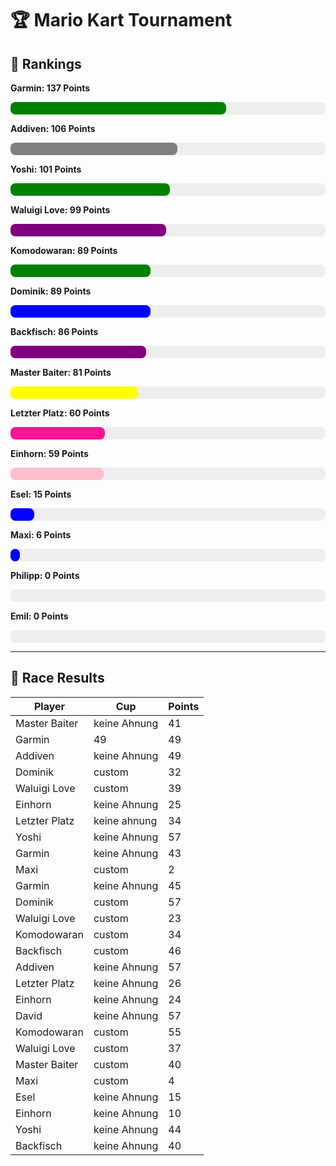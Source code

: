 # 🏆 Mario Kart Tournament

## 🥇 Rankings


**Garmin: 137 Points**
<div style="background-color: #eee; border-radius: 8px; width: 100%; height: 20px;">
  <div style="width: 68.5%; background-color: green; height: 100%; border-radius: 8px;"></div>
</div>

**Addiven: 106 Points**
<div style="background-color: #eee; border-radius: 8px; width: 100%; height: 20px;">
  <div style="width: 53.0%; background-color: grey; height: 100%; border-radius: 8px;"></div>
</div>

**Yoshi: 101 Points**
<div style="background-color: #eee; border-radius: 8px; width: 100%; height: 20px;">
  <div style="width: 50.5%; background-color: green; height: 100%; border-radius: 8px;"></div>
</div>

**Waluigi Love: 99 Points**
<div style="background-color: #eee; border-radius: 8px; width: 100%; height: 20px;">
  <div style="width: 49.5%; background-color: purple; height: 100%; border-radius: 8px;"></div>
</div>

**Komodowaran: 89 Points**
<div style="background-color: #eee; border-radius: 8px; width: 100%; height: 20px;">
  <div style="width: 44.5%; background-color: green; height: 100%; border-radius: 8px;"></div>
</div>

**Dominik: 89 Points**
<div style="background-color: #eee; border-radius: 8px; width: 100%; height: 20px;">
  <div style="width: 44.5%; background-color: blue; height: 100%; border-radius: 8px;"></div>
</div>

**Backfisch: 86 Points**
<div style="background-color: #eee; border-radius: 8px; width: 100%; height: 20px;">
  <div style="width: 43.0%; background-color: purple; height: 100%; border-radius: 8px;"></div>
</div>

**Master Baiter: 81 Points**
<div style="background-color: #eee; border-radius: 8px; width: 100%; height: 20px;">
  <div style="width: 40.5%; background-color: yellow; height: 100%; border-radius: 8px;"></div>
</div>

**Letzter Platz: 60 Points**
<div style="background-color: #eee; border-radius: 8px; width: 100%; height: 20px;">
  <div style="width: 30.0%; background-color: deeppink; height: 100%; border-radius: 8px;"></div>
</div>

**Einhorn: 59 Points**
<div style="background-color: #eee; border-radius: 8px; width: 100%; height: 20px;">
  <div style="width: 29.5%; background-color: pink; height: 100%; border-radius: 8px;"></div>
</div>

**Esel: 15 Points**
<div style="background-color: #eee; border-radius: 8px; width: 100%; height: 20px;">
  <div style="width: 7.5%; background-color: blue; height: 100%; border-radius: 8px;"></div>
</div>

**Maxi: 6 Points**
<div style="background-color: #eee; border-radius: 8px; width: 100%; height: 20px;">
  <div style="width: 3.0%; background-color: blue; height: 100%; border-radius: 8px;"></div>
</div>

**Philipp: 0 Points**
<div style="background-color: #eee; border-radius: 8px; width: 100%; height: 20px;">
  <div style="width: 0.0%; background-color: green; height: 100%; border-radius: 8px;"></div>
</div>

**Emil: 0 Points**
<div style="background-color: #eee; border-radius: 8px; width: 100%; height: 20px;">
  <div style="width: 0.0%; background-color: coral; height: 100%; border-radius: 8px;"></div>
</div>

---

## 🏁 Race Results

| Player | Cup | Points |
|--------|-----|--------|
| Master Baiter | keine Ahnung | 41 |
| Garmin | 49 | 49 |
| Addiven | keine Ahnung | 49 |
| Dominik | custom | 32 |
| Waluigi Love | custom | 39 |
| Einhorn | keine Ahnung | 25 |
| Letzter Platz | keine ahnung | 34 |
| Yoshi | keine Ahnung | 57 |
| Garmin | keine Ahnung | 43 |
| Maxi | custom | 2 |
| Garmin | keine Ahnung | 45 |
| Dominik | custom | 57 |
| Waluigi Love | custom | 23 |
| Komodowaran | custom | 34 |
| Backfisch | custom | 46 |
| Addiven | keine Ahnung | 57 |
| Letzter Platz | keine Ahnung | 26 |
| Einhorn | keine Ahnung | 24 |
| David | keine Ahnung | 57 |
| Komodowaran | custom | 55 |
| Waluigi Love | custom | 37 |
| Master Baiter | custom | 40 |
| Maxi | custom | 4 |
| Esel | keine Ahnung | 15 |
| Einhorn | keine Ahnung | 10 |
| Yoshi | keine Ahnung | 44 |
| Backfisch | keine Ahnung | 40 |
